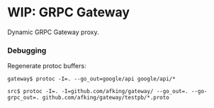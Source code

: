 WIP: GRPC Gateway
============

Dynamic GRPC Gateway proxy.


### Debugging

Regenerate protoc buffers:

```
gateway$ protoc -I=. --go_out=google/api google/api/*

src$ protoc -I=. -I=github.com/afking/gateway/ --go_out=. --go-grpc_out=. github.com/afking/gateway/testpb/*.proto
```
